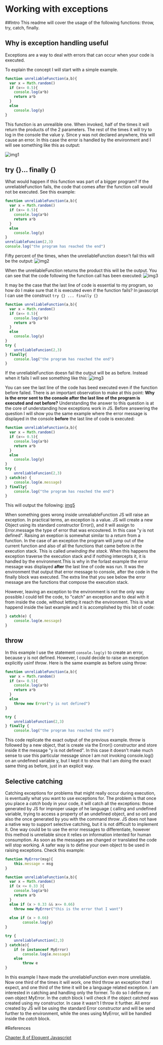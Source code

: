 # Working with exceptions

##Intro
This readme will cover the usage of the following functions: throw, try, catch, finally.

## Why is exception handling useful
Exceptions are a way to deal with errors that can occur when your code is executed.  

To explain the concept I will start with a simple example.  
```javascript
function unreliableFunction(a,b){  
  var x = Math.random()  
  if (x<= 0.5){  
    console.log(a*b)  
    return a*b  
  }  
  else  
    console.log(y)  
}  
```  

This function is an unrealible one. When invoked, half of the times it will return the products of the 2 parameters. The rest of the times it will try to log in the console the value y. Since y was not declared anywhere, this will cause an error. In this case the error is handled by the environment and I will see something like this as output:

![img1](img/s1.png)

## try {}... finally {}
What would happen if this function was part of a bigger program? If the unreliableFunction fails, the code that comes after the function call would not be executed. See this example:
 
```javascript
function unreliableFunction(a,b){  
  var x = Math.random()  
  if (x<= 0.5){  
    console.log(a*b)  
    return a*b  
  }  
  else  
    console.log(y)  
}  
unreliableFuncion(2,3)
console.log("the program has reached the end")
```  

Fifty percent of the times, when the unreliableFunction doesn't fail this will be the output:
![img2](img/s2.png)

When the unreliableFunction returns the product this will be the output. You can see that the code following the function call has been executed:
![img3](img/s3.png)


It may be the case that the last line of code is essential to my program, so how do I make sure that it is executed even if the function fails? In javascript I can use the construct `try {} ... finally {}`
```javascript
function unreliableFunction(a,b){  
  var x = Math.random()  
  if (x<= 0.5){  
    console.log(a*b)  
    return a*b  
  }  
  else  
    console.log(y)  
}  
try {
    unreliableFuncion(2,3)
} finally{
    console.log("the program has reached the end")
}
```  
If the unreliableFunction doesn fail the output will be as before. Instead when it fails I will see something like this:
![img3](img/s4.png)

You can see the last line of the code has beed executed even if the function before failed.  There is an important observation to make at this point: **Why is the error sent to the console after the last line of the program is executed and not before?** Understanding the answer to this question is at the core of understanding how exceptions work in JS. Before answering the question I will show you the same example where the error message is displayed in the console **before** the last line of code is executed:

```javascript
function unreliableFunction(a,b){  
  var x = Math.random()  
  if (x<= 0.5){  
    console.log(a*b)  
    return a*b  
  }  
  else  
    console.log(y)  
}  
try {
    unreliableFuncion(2,3)
} catch(e) {
    console.log(e.message)   
} finally{
    console.log("the program has reached the end")
}
```

This will output the following:
[img5](img/s5.png)

When something goes wrong inside unrealiableFunction JS will raise an exception. In practical terms, an exception is a value.  JS will create a new Object using its standard constructor Error(), and it will assign to Error.message the type of error that was encoutered. In this case "y is not defined".  Raising an exeption is somewhat similar to a _return_ from a function. In the case of an exception the program will jump out of the  current function and also of all the functions that came before in the execution stack. This is called _unwinding the stack_. When this happens the exception traverse the execution stack and if nothing intercepts it, it is handled by the environment.This is why in the forlast example the error message was displayed **after** the last line of code was run. It was the environment that output that error message to console, after the code in the finally block was executed. The extra line that you see below the error message are the functions that compose the execution stack. 

However, leaving an exception to the environment is not the only way possible.I could tell the code, to "catch" an exception and to deal with it from inside the code, without letting it reach the environment. This is what happend inside the last example and it is accomplished by this bit of code:  
```javascript
} catch(e) {
    console.log(e.message)   
}
```


## throw 
In this example I use the statement `console.log(y)` to create an error, because y is not defined. However, I could decide to raise an exception explicitly usinf _throw_.
Here is the same example as before using throw:
```javascript
function unreliableFunction(a,b){
  var x = Math.random()
  if (x<= 0.5){
    console.log(a*b)
    return a*b
  }
  else 
    throw new Error("y is not defined")
}

try {
    unreliableFunction(2,3)
} finally {
    console.log("the program has reached the end")
```

This code replicate the exact output of the previous example. throw is followed by a new object, that is create via the Error() constructor and store inside it the message "y is not defined". In this case it doesn't make much sense to use this particular message since I am not invoking console.log() on an undefined variable y, but I kept it to show that I am doing the exact  same thing as before, just in an explicit way. 


## Selective catching
Catching exceptions for problems that might really occur during execution, is eventually what you want to use exceptions for. 
The problem is that once you place a _catch_ body in your code, it will catch all the exceptions: those generated by JS for improper usage of he language ( calling and undefined variable, trying to access a property of an undefined object, and so on) and also the once generated by you with the command _throw_.  JS does not have a native way to support selective catching, but it is not difficult to implement it. 
One way could be to use the error messages to differentiate, however this method is unreliable since it relies on information intented for human consumption. As soon as the messages are changed or translated the code will stop working. 
A safer way is to define your own object to be used in raising exceptions.
Check this example:
```javascript
function MyError(msg){
    this.message = msg
}

function unreliableFunction(a,b){
  var x = Math.random()
  if (x <= 0.33 ){
    console.log(a*b)
    return a*b
  }
  else if (x > 0.33 && x<= 0.66)
    throw new MyError("this is the error that I want")
  
  else if (x > 0.66)
        console.log(y)
}

try {
    unreliableFunction(2,3)
} catch(e){
    if (e instanceof MyError)
        console.log(e.message)
    else
        throw e
}
```

In this example I have made the unreliableFunction even more unreliable. Now one third of the times it will work, one third throw an exception that I expect, and one third of the time it will be a language related exception. I am interested in catching and handling only the former. To do so I define my own object MyError. In the _catch_ block I will  check if the object catched was created using my constructor. In case it wasn't I throw it further. All error created by JS will be using the standard Error constructor and will be send further to the environment, while the ones using MyError, will be handled inside the _catch_ block. 




#References

[Chapter 8 of Eloquent Javascript](http://eloquentjavascript.net/08_error.html)

















